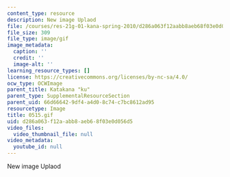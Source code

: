 ```yaml
---
content_type: resource
description: New image Uplaod
file: /courses/res-21g-01-kana-spring-2010/d286a063f12aabb8aeb68f03e0d056d5_0515.gif
file_size: 309
file_type: image/gif
image_metadata:
  caption: ''
  credit: ''
  image-alt: ''
learning_resource_types: []
license: https://creativecommons.org/licenses/by-nc-sa/4.0/
ocw_type: OCWImage
parent_title: Katakana "ku"
parent_type: SupplementalResourceSection
parent_uid: 66d66642-9df4-a4d0-8c74-c7bc8612ad95
resourcetype: Image
title: 0515.gif
uid: d286a063-f12a-abb8-aeb6-8f03e0d056d5
video_files:
  video_thumbnail_file: null
video_metadata:
  youtube_id: null
---
```

New image Uplaod